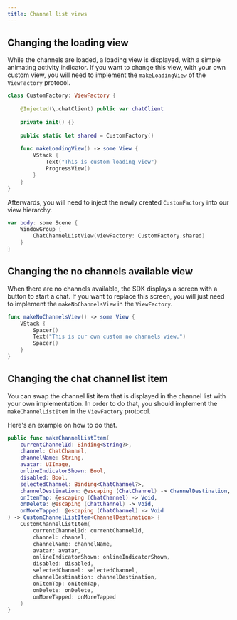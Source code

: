 ```yaml
---
title: Channel list views
---
```


## Changing the loading view

While the channels are loaded, a loading view is displayed, with a simple animating activity indicator. If you want to change this view, with your own custom view, you will need to implement the `makeLoadingView` of the `ViewFactory` protocol.

```swift
class CustomFactory: ViewFactory {
    
    @Injected(\.chatClient) public var chatClient
    
    private init() {}
    
    public static let shared = CustomFactory()
    
    func makeLoadingView() -> some View {
        VStack {
            Text("This is custom loading view")
            ProgressView()
        }
    }
}    
```
 
 Afterwards, you will need to inject the newly created `CustomFactory` into our view hierarchy.

```swift
var body: some Scene {
    WindowGroup {
        ChatChannelListView(viewFactory: CustomFactory.shared)
    }
}
```

## Changing the no channels available view

When there are no channels available, the SDK displays a screen with a button to start a chat. If you want to replace this screen, you will just need to implement the `makeNoChannelsView` in the `ViewFactory`.

```swift
func makeNoChannelsView() -> some View {
    VStack {
        Spacer()
        Text("This is our own custom no channels view.")
        Spacer()
    }
}
```

## Changing the chat channel list item

You can swap the channel list item that is displayed in the channel list with your own implementation. In order to do that, you should implement the `makeChannelListItem` in the `ViewFactory` protocol.

Here's an example on how to do that.

```swift
public func makeChannelListItem(
    currentChannelId: Binding<String?>,
    channel: ChatChannel,
    channelName: String,
    avatar: UIImage,
    onlineIndicatorShown: Bool,
    disabled: Bool,
    selectedChannel: Binding<ChatChannel?>,
    channelDestination: @escaping (ChatChannel) -> ChannelDestination,
    onItemTap: @escaping (ChatChannel) -> Void,
    onDelete: @escaping (ChatChannel) -> Void,
    onMoreTapped: @escaping (ChatChannel) -> Void
) -> CustomChannelListItem<ChannelDestination> {
    CustomChannelListItem(
        currentChannelId: currentChannelId,
        channel: channel,
        channelName: channelName,
        avatar: avatar,
        onlineIndicatorShown: onlineIndicatorShown,
        disabled: disabled,
        selectedChannel: selectedChannel,
        channelDestination: channelDestination,
        onItemTap: onItemTap,
        onDelete: onDelete,
        onMoreTapped: onMoreTapped
    )
}
```